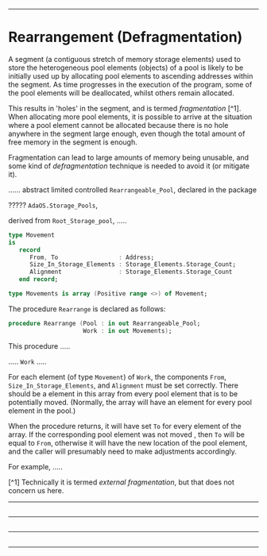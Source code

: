 -----------------------------------------------------------------------------------------------
# Rearrangement (Defragmentation)

A segment (a contiguous stretch of memory storage elements) used to store the heterogeneous pool elements 
(objects) of a pool is likely to be initially used up by allocating pool elements to ascending 
addresses within the segment. As time progresses in the execution of the program, some of the 
pool elements will be deallocated, whilst others remain allocated. 

This results in 'holes' in the segment, and is termed _fragmentation_ [^1]. When allocating 
more pool elements, it is possible to arrive at the situation where a pool element cannot be 
allocated because there is no hole anywhere in the segment large enough, even though the total 
amount of free memory in the segment is enough. 

Fragmentation can lead to large amounts of memory being unusable, and some kind of 
_defragmentation_ technique is needed to avoid it (or mitigate it). 









...... abstract limited controlled `Rearrangeable_Pool`, declared in the package 

????? `AdaOS.Storage_Pools`, 

derived from `Root_Storage_pool`, .....







```ada
type Movement
is
   record
      From, To                 : Address;
      Size_In_Storage_Elements : Storage_Elements.Storage_Count;
      Alignment                : Storage_Elements.Storage_Count
   end record;

type Movements is array (Positive range <>) of Movement;
```


The procedure `Rearrange` is declared as follows:

```ada
procedure Rearrange (Pool : in out Rearrangeable_Pool;
                     Work : in out Movements);
```

This procedure .....

..... `Work`  .....

For each element (of type `Movement`) of `Work`, the components `From`, 
`Size_In_Storage_Elements`, and `Alignment` must be set correctly. There should be a element in 
this array from every pool element that is to be potentially moved. (Normally, the array will 
have an element for every pool element in the pool.)

When the procedure returns, it will have set `To` for every element of the array. If the 
corresponding pool element was not moved , then `To` will be equal to `From`, otherwise it will 
have the new location of the pool element, and the caller will presumably need to make 
adjustments accordingly. 

For example, .....


[^1] Technically it is termed _external fragmentation_, but that does not concern us here. 

-----------------------------------------------------------------------------------------------
## 





-----------------------------------------------------------------------------------------------
## 





-----------------------------------------------------------------------------------------------
## 





-----------------------------------------------------------------------------------------------
## 





